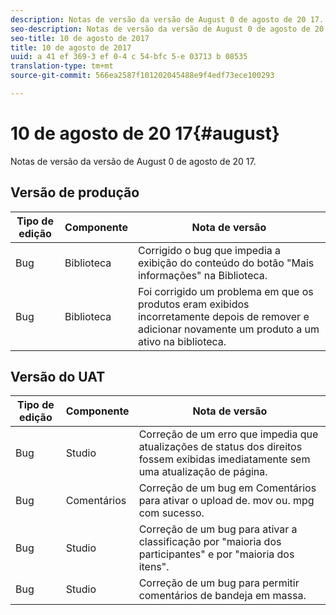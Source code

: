 ```yaml
---
description: Notas de versão da versão de August 0 de agosto de 20 17.
seo-description: Notas de versão da versão de August 0 de agosto de 20 17.
seo-title: 10 de agosto de 2017
title: 10 de agosto de 2017
uuid: a 41 ef 369-3 ef 0-4 c 54-bfc 5-e 03713 b 08535
translation-type: tm+mt
source-git-commit: 566ea2587f101202045488e9f4edf73ece100293

---
```



# 10 de agosto de 20 17{#august}

Notas de versão da versão de August 0 de agosto de 20 17.

## Versão de produção

| **Tipo de edição** | **Componente** | **Nota de versão** |
|---|---|---|
| Bug | Biblioteca | Corrigido o bug que impedia a exibição do conteúdo do botão "Mais informações" na Biblioteca. |
| Bug | Biblioteca | Foi corrigido um problema em que os produtos eram exibidos incorretamente depois de remover e adicionar novamente um produto a um ativo na biblioteca. |

## Versão do UAT

| **Tipo de edição** | **Componente** | **Nota de versão** |
|---|---|---|
| Bug | Studio | Correção de um erro que impedia que atualizações de status dos direitos fossem exibidas imediatamente sem uma atualização de página. |
| Bug | Comentários | Correção de um bug em Comentários para ativar o upload de. mov ou. mpg com sucesso. |
| Bug | Studio | Correção de um bug para ativar a classificação por "maioria dos participantes" e por "maioria dos itens". |
| Bug | Studio | Correção de um bug para permitir comentários de bandeja em massa. |

